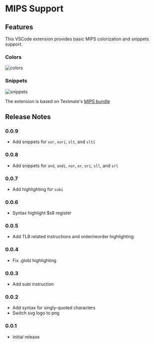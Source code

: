 # MIPS Support

## Features
This VSCode extension provides basic MIPS colorization and snippets support.

### Colors
![colors](https://github.com/kdarkhan/vscode-mips-support/raw/HEAD/images/vscode-mips-colors.png)

### Snippets
![snippets](https://github.com/kdarkhan/vscode-mips-support/raw/HEAD/images/vscode-mips-snippets.png)

The extension is based on Textmate's [MIPS bundle](https://github.com/textmate/mips.tmbundle)

## Release Notes

### 0.0.9

* Add snippets for `xor`, `xori`, `slt`, and `slti`

### 0.0.8

* Add snippets for `and`, `andi`, `nor`, `or`, `ori`, `sll`, and `srl`

### 0.0.7

* Add highlighting for `subi`

### 0.0.6

* Syntax highlight $s8 register

### 0.0.5

* Add TLB related instructions and order/reorder highlighting

### 0.0.4

* Fix .globl highlighting

### 0.0.3

* Add subi instruction

### 0.0.2

* Add syntax for singly-quoted characters
* Switch svg logo to png

### 0.0.1

* Initial release
